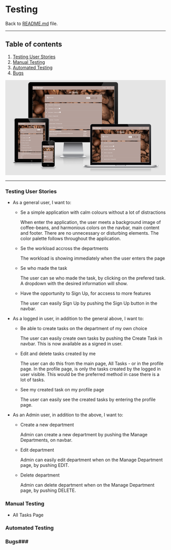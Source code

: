 # Testing #

Back to [README.md](README.md) file.

---

## Table of contents ##

1. [Testing User Stories](#Testing-User_Stories)
2. [Manual Testing](#Manual-Testing)
3. [Automated Testing](#Automated-Testing)
4. [Bugs](#Bugs)

![mockup](static/images/wireframes/mockup.png)

---

### Testing User Stories ###

* As a general user, I want to:

  * Se a simple application with calm colours without a lot of distractions

    When enter the application, the user meets a background image of coffee-beans, and harmonious colors on the navbar, main content and footer. There are no unnecessary or disturbing elements. The color palette follows throughout the application. 

  * Se the workload accross the departments

    The workload is showing immediately when the user enters the page

  * Se who made the task

    The user can se who made the task, by clicking on the prefered task. A dropdown with the desired information will show. 

  * Have the opportunity to Sign Up, for accsess to more features

    The user can easily Sign Up by pushing the Sign Up button in the navbar.

* As a logged in user, in addition to the general above, I want to:

  * Be able to create tasks on the department of my own choice

    The user can easily create own tasks by pushing the Create Task in navbar. This is now available as a signed in user. 

  * Edit and delete tasks created by me

    The user can do this from the main page, All Tasks - or in the profile page. In the profile page, is only the tasks created by the logged in user visible. This would be the preferred method in case there is a lot of tasks.

  * See my created task on my profile page

    The user can easily see the created tasks by entering the profile page. 

* As an Admin user, in addition to the above, I want to: 

  * Create a new department

    Admin can create a new department by pushing the Manage Departments, on navbar.

  * Edit department

    Admin can easily edit department when on the Manage Department page, by pushing EDIT.

  * Delete department

    Admin can delete department when on the Manage Department page, by pushing DELETE.

### Manual Testing ###

* All Tasks Page

  


### Automated Testing ###

### Bugs###
